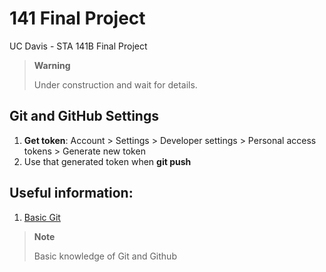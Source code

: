 # 141 Final Project
UC Davis - STA 141B Final Project

> **Warning**
> 
> Under construction and wait for details.

## Git and GitHub Settings
1. **Get token**: Account > Settings > Developer settings > Personal access tokens > Generate new token
2. Use that generated token when **git push**

## Useful information:

1. [Basic Git](https://backlog.com/git-tutorial/cn/intro/intro1_1.html)
> **Note**
> 
> Basic knowledge of Git and Github